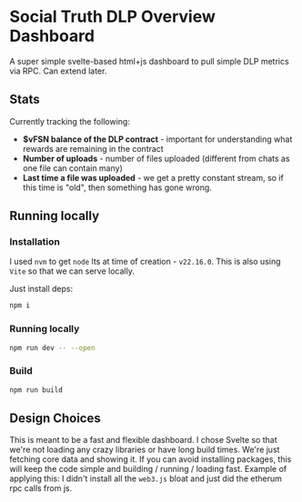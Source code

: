 # Social Truth DLP Overview Dashboard

A super simple svelte-based html+js dashboard to pull simple DLP metrics via RPC. Can extend later.

## Stats

Currently tracking the following:
- <strong>$vFSN balance of the DLP contract</strong> - important for understanding what rewards are remaining in the contract
- <strong>Number of uploads</strong> - number of files uploaded (different from chats as one file can contain many)
- <strong>Last time a file was uploaded</strong> - we get a pretty constant stream, so if this time is "old", then something has gone wrong.

## Running locally

### Installation

I used `nvm` to get `node` lts at time of creation - `v22.16.0`.
This is also using `Vite` so that we can serve locally.

Just install deps:
```bash
npm i
```

### Running locally

```bash
npm run dev -- --open
```

### Build

```bash
npm run build
```

## Design Choices

This is meant to be a fast and flexible dashboard. I chose Svelte so that we're not loading any crazy libraries or have long build times. We're just fetching core data and showing it. If you can avoid installing packages, this will keep the code simple and building / running / loading fast. Example of applying this: I didn't install all the `web3.js` bloat and just did the etherum rpc calls from js.
